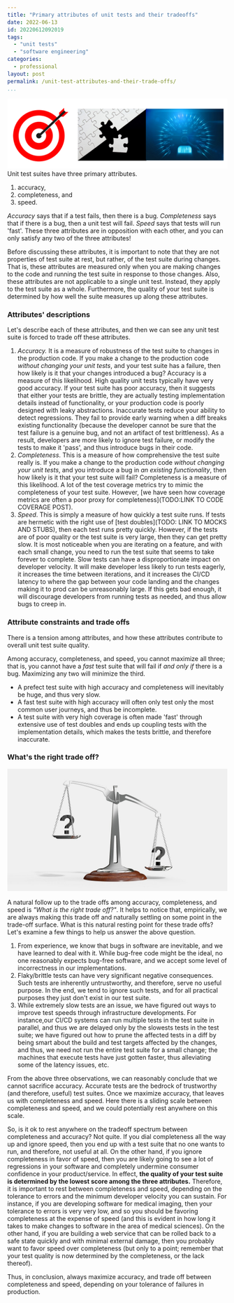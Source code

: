 ```yaml
---
title: "Primary attributes of unit tests and their tradeoffs"
date: 2022-06-13
id: 20220612092019
tags:
  - "unit tests"
  - "software engineering"
categories:
  - professional
layout: post
permalink: /unit-test-attributes-and-their-trade-offs/
...
```

![](/images/accuracy-completeness-speed.png)
Unit test suites have three primary attributes.

1. accuracy, 
2. completeness, and
3. speed. 

*Accuracy* says that if a test fails, then there is a bug. _Completeness_ says that if there is a bug, then a unit test will fail. _Speed_ says that tests will run 'fast'. These three attributes are in opposition with each other, and you can only satisfy any two of the three attributes!

Before discussing these attributes, it is important to note that they are not properties of test suite at rest, but rather, of the test suite during changes. That is, these attributes are measured only when you are making changes to the code and running the test suite in response to those changes. Also, these attributes are not applicable to a single unit test. Instead, they apply to the test suite as a whole. Furthermore, the quality of your test suite is determined by how well the suite measures up along these attributes.


### Attributes' descriptions
Let's describe each of these attributes, and then we can see any unit test suite is forced to trade off these attributes.

1. _Accuracy._ It is a measure of robustness of the test suite to changes in the production code. If you make a change to the production code _without changing your unit tests_, and your test suite has a failure, then how likely is it that your changes introduced a bug? Accuracy is a measure of this likelihood. High quality unit tests typically have very good accuracy. If your test suite has poor accuracy, then it suggests that either your tests are brittle, they are actually testing implementation details instead of functionality, or your production code is poorly designed with leaky abstractions. Inaccurate tests reduce your ability to detect regressions. They fail to provide early warning when a diff breaks existing functionality (because the developer cannot be sure that the test failure is a genuine bug, and not an artifact of test brittleness). As a result, developers are more likely to ignore test failure, or modify the tests to make it 'pass', and thus introduce bugs in their code.
2. _Completeness_. This is a measure of how comprehensive the test suite really is. If you make a change to the production code _without changing your unit tests_, and you introduce a bug in _an existing functionality_, then how likely is it that your test suite will fail? Completeness is a measure of this likelihood. A lot of the test coverage metrics try to mimic the completeness of your test suite. However, [we have seen how coverage metrics are often a poor proxy for completeness](TODO:LINK TO CODE COVERAGE POST).
3. _Speed_. This is simply a measure of how quickly a test suite runs. If tests are hermetic with the right use of [test doubles](TODO: LINK TO MOCKS AND STUBS), then each test runs pretty quickly. However, if the tests are of poor quality or the test suite is very large, then they can get pretty slow. It is most noticeable when you are iterating on a feature, and with each small change, you need to run the test suite that seems to take forever to complete. Slow tests can have a disproportionate impact on developer velocity. It will make developer less likely to run tests eagerly, it increases the time between iterations, and it increases the CI/CD latency to where the gap between your code landing and the changes making it to prod can be unreasonably large. If this gets bad enough, it will discourage developers from running tests as needed, and thus allow bugs to creep in.

### Attribute constraints and trade offs

There is a tension among attributes, and how these attributes contribute to overall unit test suite quality. 

Among accuracy, completeness, and speed, you cannot maximize all three; that is, you cannot have a _fast_ test suite that will fail if _and only if_ there is a bug. Maximizing any two will minimize the third.
- A prefect test suite with high accuracy and completeness will inevitably be huge, and thus very slow. 
- A fast test suite with high accuracy will often only test only the most common user journeys, and thus be incomplete. 
- A test suite with very high coverage is often made 'fast' through extensive use of test doubles and ends up coupling tests with the implementation details, which makes the tests brittle, and therefore inaccurate.

### What's the right trade off?
![Image not found: /images/balance-scale.jpg](/images/balance-scale.jpg "Image not found: /images/balance-scale.jpg")

A natural follow up to the trade offs among accuracy, completeness, and speed is _"What is the right trade off?"_. It helps to notice that, empirically, we are always making this trade off and naturally settling on some point in the trade-off surface. What is this natural resting point for these trade offs? Let's examine a few things to help us answer the above question.

1. From experience, we know that bugs in software are inevitable, and we have learned to deal with it. While bug-free code might be the ideal, no one reasonably expects bug-free software, and we accept some level of incorrectness in our implementations.
2. Flaky/brittle tests can have very significant negative consequences. Such tests are inherently untrustworthy, and therefore, serve no useful purpose. In the end, we tend to ignore such tests, and for all practical purposes they just don't exist in our test suite.
3. While extremely slow tests are an issue, we have figured out ways to improve test speeds through infrastructure developments. For instance,our CI/CD systems can run multiple tests in the test suite in parallel, and thus we are delayed only by the slowests tests in the test suite; we have figured out how to prune the affected tests in a diff by being smart about the build and test targets affected by the changes, and thus, we need not run the entire test suite for a small change; the machines that execute tests have just gotten faster, thus alleviating some of the latency issues, etc.

From the above three observations, we can reasonably conclude that we cannot sacrifice accuracy. Accurate tests are the bedrock of trustworthy (and therefore, useful) test suites. Once we maximize accuracy, that leaves us with completeness and speed. Here there is a sliding scale between completeness and speed, and we could potentially rest anywhere on this scale.

So, is it ok to rest anywhere on the tradeoff spectrum between completeness and accuracy? Not quite. If you dial completeness all the way up and ignore speed, then you end up with a test suite that no one wants to run, and therefore, not useful at all. On the other hand, if you ignore completeness in favor of speed, then you are likely going to see a lot of regressions in your software and completely undermine consumer confidence in your product/service. In effect, **the quality of your test suite is determined by the lowest score among the three attributes.** Therefore, it is important to rest between completeness and speed, depending on the tolerance to errors and the minimum developer velocity you can sustain. For instance, if you are developing software for medical imaging, then your tolerance to errors is very very low, and so you should be favoring completeness at the expense of speed (and this is evident in how long it takes to make changes to software in the area of medical sciences). On the other hand, if you are building a web service that can be rolled back to a safe state quickly and with minimal external damage, then you probably want to favor speed over completeness (but only to a point; remember that your test quality is now determined by the completeness, or the lack thereof).

Thus, in conclusion, always maximize accuracy, and trade off between completeness and speed, depending on your tolerance of failures in production.